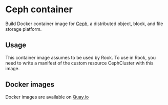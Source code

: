 Ceph container
==============

Build Docker container image for [Ceph][], a distributed object, block, and file storage platform.

Usage
-----

This container image assumes to be used by Rook.
To use in Rook, you need to write a manifest of the custom resource CephCluster with this image.

[Ceph]: https://github.com/ceph/ceph

Docker images
-------------

Docker images are available on [Quay.io](https://quay.io/repository/cybozu/ceph)
